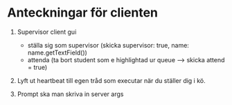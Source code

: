 # Anteckningar för clienten

1. Supervisor client gui
    * ställa sig som supervisor (skicka supervisor: true, name: name.getTextField())
    * attenda (ta bort student som e highlightad ur queue --> skicka attend = true)
   

2. Lyft ut heartbeat till egen tråd som executar när du ställer dig i kö.


3. Prompt ska man skriva in server args